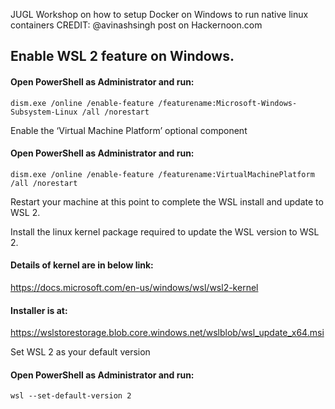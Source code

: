 JUGL Workshop on how to setup Docker on Windows to run native linux containers
CREDIT: @avinashsingh post on Hackernoon.com

## Enable WSL 2 feature on Windows.

#### Open PowerShell as Administrator and run:

```
dism.exe /online /enable-feature /featurename:Microsoft-Windows-Subsystem-Linux /all /norestart
```

Enable the ‘Virtual Machine Platform’ optional component

#### Open PowerShell as Administrator and run:

```
dism.exe /online /enable-feature /featurename:VirtualMachinePlatform /all /norestart
```

Restart your machine at this point to complete the WSL install and update to WSL 2.


Install the linux kernel package required to update the WSL version to WSL 2.

#### Details of kernel are in below link:

https://docs.microsoft.com/en-us/windows/wsl/wsl2-kernel

#### Installer is at:

https://wslstorestorage.blob.core.windows.net/wslblob/wsl_update_x64.msi


Set WSL 2 as your default version

#### Open PowerShell as Administrator and run:

```
wsl --set-default-version 2
```


